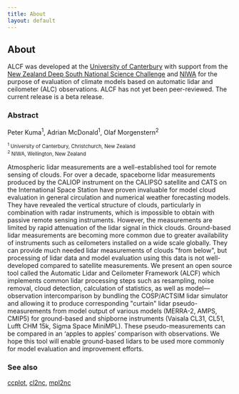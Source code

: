```yaml
---
title: About
layout: default
---
```


## About

ALCF was developed at the <a href="https://www.canterbury.ac.nz">University of Canterbury</a>
with support from the <a href="https://www.deepsouthchallenge.co.nz">New Zealand Deep South National Science Challenge</a> and <a href="https://www.niwa.co.nz/">NIWA</a> for the purpose of evaluation of climate models based on automatic lidar and ceilometer (ALC) observations. ALCF has not yet been peer-reviewed. The current release
is a beta release.

### Abstract

Peter Kuma<sup>1</sup>, Adrian McDonald<sup>1</sup>, Olaf Morgenstern<sup>2</sup>

<p style="font-size: 80%">
<sup>1</sup> University of Canterbury, Christchurch, New Zealand<br>
<sup>2</sup> NIWA, Wellington, New Zealand
</p>

Atmospheric lidar measurements are a well-established tool for remote sensing of clouds. For over a decade, spaceborne lidar measurements produced by the CALIOP instrument on the CALIPSO satellite and CATS on the International Space Station have proven invaluable for model cloud evaluation in general circulation and numerical weather forecasting models. They have revealed the vertical structure of clouds, particularly in combination with radar instruments, which is impossible to obtain with passive remote sensing instruments. However, the measurements are limited by rapid attenuation of the lidar signal in thick clouds. Ground-based lidar measurements are becoming more common due to greater availability of instruments such as ceilometers installed on a wide scale globally. They can provide much needed lidar measurements of clouds "from below", but processing of lidar data and model evaluation using this data is not well-developed compared to satellite measurements. We present an open source tool called the Automatic Lidar and Ceilometer Framework (ALCF) which implements common lidar processing steps such as resampling, noise removal, cloud detection, calculation of statistics, as well as model—observation intercomparison by bundling the COSP/ACTSIM lidar simulator and allowing it to produce corresponding "curtain" lidar pseudo-measurements from model output of various models (MERRA-2, AMPS, CMIP5) for ground-based and shipborne instruments (Vaisala CL31, CL51, Lufft CHM 15k, Sigma Space MiniMPL). These pseudo-measurements can be compared in an ‘apples to apples’ comparison with observations. We hope this tool will enable ground-based lidars to be used more commonly for model evaluation and improvement efforts.

### See also

[ccplot](https://ccplot.org),
[cl2nc](https://github.com/peterkuma/cl2nc),
[mpl2nc](https://github.com/peterkuma/mpl2nc)
